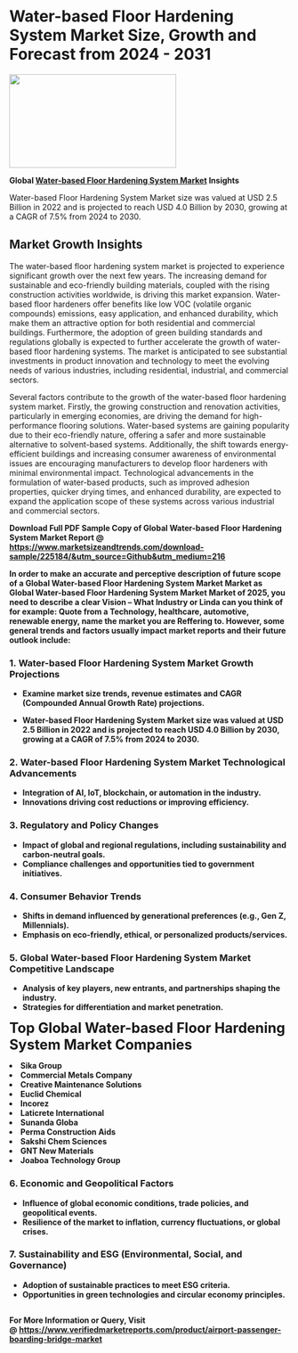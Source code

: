 <H1>Water-based Floor Hardening System Market Size, Growth and Forecast from 2024 - 2031</H1><img class="aligncenter size-medium wp-image-584254" src="https://thirdeyenews.in/wp-content/uploads/2024/09/Global-Market-Research-300x168.jpeg" alt="" width="300" height="168" /><p><strong>Global&nbsp;<a href="https://www.marketsizeandtrends.com/download-sample/225184/&amp;utm_source=Github&utm_medium=216">Water-based Floor Hardening System Market</a> Insights</strong></p><p>Water-based Floor Hardening System Market size was valued at USD 2.5 Billion in 2022 and is projected to reach USD 4.0 Billion by 2030, growing at a CAGR of 7.5% from 2024 to 2030.</p><p><h2>Market Growth Insights</h2> <p>The water-based floor hardening system market is projected to experience significant growth over the next few years. The increasing demand for sustainable and eco-friendly building materials, coupled with the rising construction activities worldwide, is driving this market expansion. Water-based floor hardeners offer benefits like low VOC (volatile organic compounds) emissions, easy application, and enhanced durability, which make them an attractive option for both residential and commercial buildings. Furthermore, the adoption of green building standards and regulations globally is expected to further accelerate the growth of water-based floor hardening systems. The market is anticipated to see substantial investments in product innovation and technology to meet the evolving needs of various industries, including residential, industrial, and commercial sectors.</p> <p><strong></strong></p> <p>Several factors contribute to the growth of the water-based floor hardening system market. Firstly, the growing construction and renovation activities, particularly in emerging economies, are driving the demand for high-performance flooring solutions. Water-based systems are gaining popularity due to their eco-friendly nature, offering a safer and more sustainable alternative to solvent-based systems. Additionally, the shift towards energy-efficient buildings and increasing consumer awareness of environmental issues are encouraging manufacturers to develop floor hardeners with minimal environmental impact. Technological advancements in the formulation of water-based products, such as improved adhesion properties, quicker drying times, and enhanced durability, are expected to expand the application scope of these systems across various industrial and commercial sectors.</p> <p><strong></p><p><span class=""><strong>Download Full PDF Sample Copy of Global Water-based Floor Hardening System Market Report</strong> @ <a href="https://www.marketsizeandtrends.com/download-sample/225184/&amp;utm_source=Github&utm_medium=216" target="_blank">https://www.marketsizeandtrends.com/download-sample/225184/&amp;utm_source=Github&utm_medium=216</a></span></p><p>In order to make an accurate and perceptive description of future scope of a Global&nbsp;Water-based Floor Hardening System Market Market as Global&nbsp;Water-based Floor Hardening System Market Market of 2025, you need to describe a clear Vision &ndash; What Industry or Linda can you think of for example: Quote from a Technology, healthcare, automotive, renewable energy, name the market you are Reffering to. However, some general trends and factors usually impact market reports and their future outlook include:</p><h3>1.&nbsp;<strong>Water-based Floor Hardening System Market Growth Projections</strong></h3><ul><li>Examine market size trends, revenue estimates and CAGR (Compounded Annual Growth Rate) projections.</li><li><p>Water-based Floor Hardening System Market size was valued at USD 2.5 Billion in 2022 and is projected to reach USD 4.0 Billion by 2030, growing at a CAGR of 7.5% from 2024 to 2030.</p></li></ul><h3>2.&nbsp;<strong>Water-based Floor Hardening System Market Technological Advancements</strong></h3><ul><li>Integration of AI, IoT, blockchain, or automation in the industry.</li><li>Innovations driving cost reductions or improving efficiency.</li></ul><h3>3.&nbsp;<strong>Regulatory and Policy Changes</strong></h3><ul><li>Impact of global and regional regulations, including sustainability and carbon-neutral goals.</li><li>Compliance challenges and opportunities tied to government initiatives.</li></ul><h3>4.&nbsp;<strong>Consumer Behavior Trends</strong></h3><ul><li>Shifts in demand influenced by generational preferences (e.g., Gen Z, Millennials).</li><li>Emphasis on eco-friendly, ethical, or personalized products/services.</li></ul><h3>5.&nbsp;<strong>Global Water-based Floor Hardening System Market Competitive Landscape</strong></h3><ul><li>Analysis of key players, new entrants, and partnerships shaping the industry.</li><li>Strategies for differentiation and market penetration.</li></ul><p data-pm-slice="1 1 []"><span style="color: inherit; font-family: inherit; font-size: 25px;">Top Global Water-based Floor Hardening System Market Companies</span></p><div class="" data-test-id=""><p><li>Sika Group</li><li> Commercial Metals Company</li><li> Creative Maintenance Solutions</li><li> Euclid Chemical</li><li> Incorez</li><li> Laticrete International</li><li> Sunanda Globa</li><li> Perma Construction Aids</li><li> Sakshi Chem Sciences</li><li> GNT New Materials</li><li> Joaboa Technology Group</li></p></div><h3>6.&nbsp;<strong>Economic and Geopolitical Factors</strong></h3><ul><li>Influence of global economic conditions, trade policies, and geopolitical events.</li><li>Resilience of the market to inflation, currency fluctuations, or global crises.</li></ul><h3>7.&nbsp;<strong>Sustainability and ESG (Environmental, Social, and Governance)</strong></h3><ul><li>Adoption of sustainable practices to meet ESG criteria.</li><li>Opportunities in green technologies and circular economy principles.</li></ul><h2><strong style="font-size: 14px;">For More Information or Query, Visit @&nbsp;</strong><a style="background-color: #ffffff; font-size: 14px;" href="https://www.marketsizeandtrends.com/report/water-based-floor-hardening-system-market/" target="_blank">https://www.verifiedmarketreports.com/product/airport-passenger-boarding-bridge-market</a></h2>
